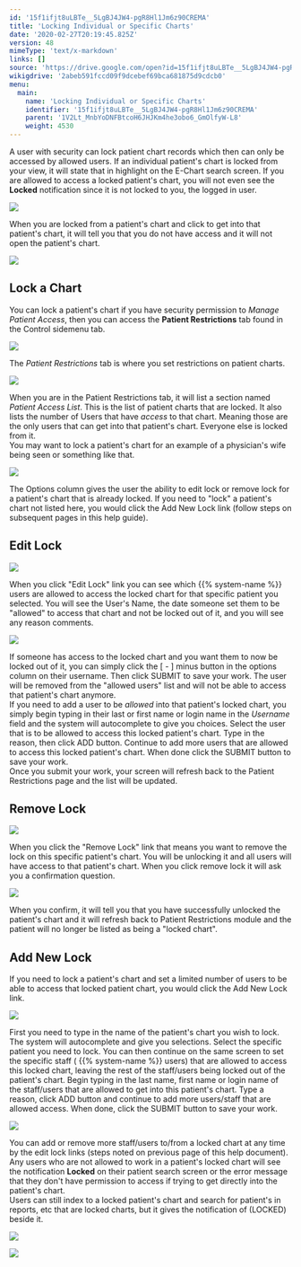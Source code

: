 ```yaml
---
id: '15f1ifjt8uLBTe__5LgBJ4JW4-pgR8Hl1Jm6z90CREMA'
title: 'Locking Individual or Specific Charts'
date: '2020-02-27T20:19:45.825Z'
version: 48
mimeType: 'text/x-markdown'
links: []
source: 'https://drive.google.com/open?id=15f1ifjt8uLBTe__5LgBJ4JW4-pgR8Hl1Jm6z90CREMA'
wikigdrive: '2abeb591fccd09f9dcebef69bca681875d9cdcb0'
menu:
  main:
    name: 'Locking Individual or Specific Charts'
    identifier: '15f1ifjt8uLBTe__5LgBJ4JW4-pgR8Hl1Jm6z90CREMA'
    parent: '1V2Lt_MnbYoDNFBtcoH6JHJKm4he3obo6_GmOlfyW-L8'
    weight: 4530
---
```

A user with security can lock patient chart records which then can only be accessed by allowed users. If an individual patient's chart is locked from your view, it will state that in highlight on the E-Chart search screen. If you are allowed to access a locked patient's chart, you will not even see the **Locked** notification since it is not locked to you, the logged in user.
  
![](../locking-individual-or-specific-charts.assets/100002010000045F00000195C5F78D70FFBA5944.png)  

When you are locked from a patient's chart and click to get into that patient's chart, it will tell you that you do not have access and it will not open the patient's chart.
  
![](../locking-individual-or-specific-charts.assets/10000201000003980000005D4A0149D3D532C404.png)  

  
## Lock a Chart  
  
You can lock a patient's chart if you have security permission to *Manage Patient Access*, then you can access the **Patient Restrictions** tab found in the Control sidemenu tab.
  
![](../locking-individual-or-specific-charts.assets/10000201000000E90000002DB46F0BF8D67F2FA3.png)  

The *Patient Restrictions* tab is where you set restrictions on patient charts.
  
![](../locking-individual-or-specific-charts.assets/100002010000055500000146E9C8B9A116A79F9B.png)  

When you are in the Patient Restrictions tab, it will list a section named *Patient Access List*. This is the list of patient charts that are locked. It also lists the number of Users that have *access* to that chart. Meaning those are the only users that can get into that patient's chart. Everyone else is locked from it.  
You may want to lock a patient's chart for an example of a physician's wife being seen or something like that.
  
![](../locking-individual-or-specific-charts.assets/10000201000004DF0000011278621F7944BFEE7D.png)  

The Options column gives the user the ability to edit lock or remove lock for a patient's chart that is already locked. If you need to "lock" a patient's chart not listed here, you would click the Add New Lock link (follow steps on subsequent pages in this help guide).
  
## Edit Lock  

  
![](../locking-individual-or-specific-charts.assets/10000201000004DF000001125BC8374CC90D6898.png)  

When you click "Edit Lock" link you can see which {{% system-name %}} users are allowed to access the locked chart for that specific patient you selected. You will see the User's Name, the date someone set them to be "allowed" to access that chart and not be locked out of it, and you will see any reason comments.
  
![](../locking-individual-or-specific-charts.assets/1000020100000268000000D61D4E36486EDAEEAD.png)  

If someone has access to the locked chart and you want them to now be locked out of it, you can simply click the [ - ] minus button in the options column on their username. Then click SUBMIT to save your work. The user will be removed from the "allowed users" list and will not be able to access that patient's chart anymore.  
If you need to add a user to be *allowed* into that patient's locked chart, you simply begin typing in their last or first name or login name in the *Username* field and the system will autocomplete to give you choices. Select the user that is to be allowed to access this locked patient's chart. Type in the reason, then click ADD button. Continue to add more users that are allowed to access this locked patient's chart. When done click the SUBMIT button to save your work.  
Once you submit your work, your screen will refresh back to the Patient Restrictions page and the list will be updated.
  
## Remove Lock  

  
![](../locking-individual-or-specific-charts.assets/10000201000004DF00000112019DF1656A73357F.png)  

When you click the "Remove Lock" link that means you want to remove the lock on this specific patient's chart. You will be unlocking it and all users will have access to that patient's chart. When you click remove lock it will ask you a confirmation question.
  
![](../locking-individual-or-specific-charts.assets/100002010000021000000046D6FFA1DCCB853B47.png)  

When you confirm, it will tell you that you have successfully unlocked the patient's chart and it will refresh back to Patient Restrictions module and the patient will no longer be listed as being a "locked chart".
  
## Add New Lock  
  
If you need to lock a patient's chart and set a limited number of users to be able to access that locked patient chart, you would click the Add New Lock link.
  
![](../locking-individual-or-specific-charts.assets/10000201000004DF00000112F780EB09E9BB585C.png)  

First you need to type in the name of the patient's chart you wish to lock. The system will autocomplete and give you selections. Select the specific patient you need to lock. You can then continue on the same screen to set the specific staff ( {{% system-name %}} users) that are allowed to access this locked chart, leaving the rest of the staff/users being locked out of the patient's chart. Begin typing in the last name, first name or login name of the staff/users that are allowed to get into this patient's chart. Type a reason, click ADD button and continue to add more users/staff that are allowed access. When done, click the SUBMIT button to save your work.
  
![](../locking-individual-or-specific-charts.assets/1000020100000285000000ABC47A92A679B1D92F.png)  

You can add or remove more staff/users to/from a locked chart at any time by the edit lock links (steps noted on previous page of this help document). Any users who are not allowed to work in a patient's locked chart will see the notification **Locked** on their patient search screen or the error message that they don't have permission to access if trying to get directly into the patient's chart.  
Users can still index to a locked patient's chart and search for patient's in reports, etc that are locked charts, but it gives the notification of (LOCKED) beside it.
  
![](../locking-individual-or-specific-charts.assets/100002010000017A00000113514A8D7A03905BBA.png)  
  
 ![](../locking-individual-or-specific-charts.assets/10000201000003F7000001027E74EE25D6EA0D76.png)  

